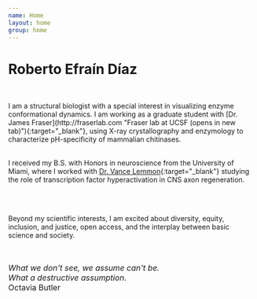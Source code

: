 ```yaml
---
name: Home
layout: home
group: home
---
```

<h1 class="text-center">Roberto Efraín Díaz</h1>
<br>

<p class="lead text-center">
I am a structural biologist with a special interest in visualizing enzyme conformational dynamics. I am working as a graduate student with [Dr. James Fraser](http://fraserlab.com "Fraser lab at UCSF (opens in new tab)"){:target="_blank"}, using X-ray crystallography and enzymology to characterize pH-specificity of mammalian chitinases.

<br>
<br>

I received my B.S. with Honors in neuroscience from the University of Miami, where I worked with [Dr. Vance Lemmon](https://www.lembixlab.net/ "Lembix lab at the University of Miami (opens in new tab)"){:target="_blank"} studying the role of transcription factor hyperactivation in CNS axon regeneration.

<br>
<br>

Beyond my scientific interests, I am excited about diversity, equity, inclusion, and justice, open access, and the interplay between basic science and society.
</p>
<br>
<br>

<footer class="blockquote-footer; text-center" style="font-size: 16px">
  <em>
  What we don't see, we assume can't be.<br>
  What a destructive assumption.<br>
  </em>
  Octavia Butler
</footer>
